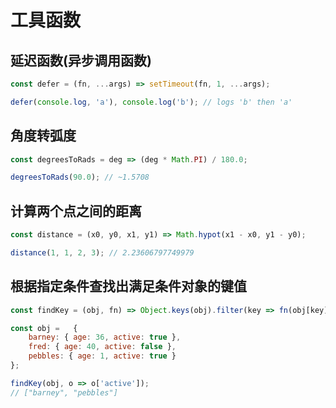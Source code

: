 # 工具函数

## 延迟函数(异步调用函数)

```js
const defer = (fn, ...args) => setTimeout(fn, 1, ...args);

defer(console.log, 'a'), console.log('b'); // logs 'b' then 'a'
```

## 角度转弧度

```js
const degreesToRads = deg => (deg * Math.PI) / 180.0;

degreesToRads(90.0); // ~1.5708
```

## 计算两个点之间的距离

```js
const distance = (x0, y0, x1, y1) => Math.hypot(x1 - x0, y1 - y0);

distance(1, 1, 2, 3); // 2.23606797749979
```

## 根据指定条件查找出满足条件对象的键值

```js
const findKey = (obj, fn) => Object.keys(obj).filter(key => fn(obj[key], key, obj));

const obj =   {
    barney: { age: 36, active: true },
    fred: { age: 40, active: false },
    pebbles: { age: 1, active: true }
};

findKey(obj, o => o['active']); 
// ["barney", "pebbles"]
```

